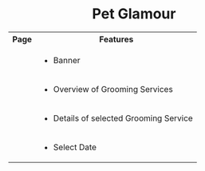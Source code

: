 <h1 align="center">Pet Glamour</h1>

<table width="100%">
  <tr>
    <th>Page</th>
    <th>Features</th>
  </tr>
  <tr>
    <td><img src="https://res.cloudinary.com/dmadox5xe/image/upload/c_scale,w_200/v1547500797/Pet%20Glamour/Screenshot_2019-01-14_at_22.16.48.png" alt=""></td>
    <td>
      <ul>
        <li>Banner</li>
      </ul>
    </td>
  </tr>
  <tr>
    <td><img src="https://res.cloudinary.com/dmadox5xe/image/upload/c_scale,w_200/v1547502235/Pet%20Glamour/Screenshot_2019-01-14_at_22.43.33.png" alt=""></td>
    <td>
      <ul>
        <li>Overview of Grooming Services</li>
      </ul>
    </td>
  </tr>
  <tr>
    <td><img src="https://res.cloudinary.com/dmadox5xe/image/upload/c_scale,w_200/v1547502424/Pet%20Glamour/Screenshot_2019-01-14_at_22.46.50.png" alt=""></td>
    <td>
      <ul>
        <li>Details of selected Grooming Service</li>
      </ul>
    </td>
  </tr>
  <tr>
    <td><img src="https://res.cloudinary.com/dmadox5xe/image/upload/c_scale,w_200/v1547502572/Pet%20Glamour/Screenshot_2019-01-14_at_22.49.14.png" alt=""><img src="https://res.cloudinary.com/dmadox5xe/image/upload/c_scale,w_200/v1547502673/Pet%20Glamour/Screenshot_2019-01-14_at_22.50.50.png" alt=""></td>
    <td>
      <ul>
        <li>Select Date</li>
      </ul>
    </td>
  </tr>
</table>

